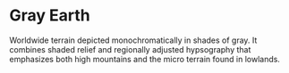 # Gray Earth

Worldwide terrain depicted monochromatically in shades of gray. It combines shaded relief and regionally adjusted hypsography that emphasizes both high mountains and the micro terrain found in lowlands.

